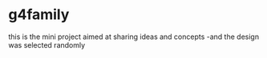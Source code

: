 # g4family
this is the mini project
aimed at sharing ideas and concepts 
-and the design was selected randomly 


